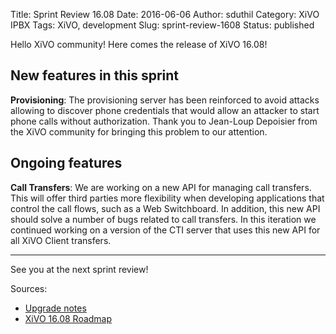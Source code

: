 Title: Sprint Review 16.08
Date: 2016-06-06
Author: sduthil
Category: XiVO IPBX
Tags: XiVO, development
Slug: sprint-review-1608
Status: published

Hello XiVO community! Here comes the release of XiVO 16.08!

New features in this sprint
---------------------------

**Provisioning**: The provisioning server has been reinforced to avoid attacks allowing to discover phone credentials that would allow an attacker to start phone calls without authorization. Thank you to Jean-Loup Depoisier from the XiVO community for bringing this problem to our attention.


Ongoing features
----------------

**Call Transfers**: We are working on a new API for managing call transfers. This will offer third parties more flexibility when developing applications that control the call flows, such as a Web Switchboard. In addition, this new API should solve a number of bugs related to call transfers. In this iteration we continued working on a version of the CTI server that uses this new API for all XiVO Client transfers.

---

See you at the next sprint review!

Sources:

* [Upgrade notes](http://documentation.xivo.io/en/latest/upgrade/upgrade.html#upgrade-notes)
* [XiVO 16.08 Roadmap](http://projects.xivo.io/versions/244)
